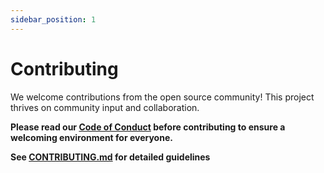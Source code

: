 ```yaml
---
sidebar_position: 1
---
```


# Contributing

We welcome contributions from the open source community! This project thrives on community input and collaboration.

**Please read our [Code of Conduct](https://github.com/davila7/claude-code-templates/blob/main/CODE_OF_CONDUCT.md) before contributing to ensure a welcoming environment for everyone.**

**See [CONTRIBUTING.md](https://github.com/davila7/claude-code-templates/blob/main/CONTRIBUTING.md) for detailed guidelines**
